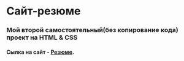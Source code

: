 # Сайт-резюме
### Мой второй самостоятельный(без копирование кода) проект на HTML & CSS

#### Сылка на сайт - [Резюме](https://olirun.github.io/resume2/).
